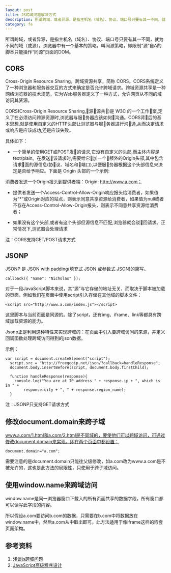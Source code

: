 ```yaml
---
layout: post
title: JS跨域问题解决方式
description: 所谓跨域，或者异源，是指主机名（域名）、协议、端口号只要有其一不同，就为不同的域（或源）。浏览器中有一个基本的策略，叫同源策略，即限制“源”自A的脚本只能操作“同源”页面的DOM。
category: fe
---
```


所谓跨域，或者异源，是指主机名（域名）、协议、端口号只要有其一不同，就为不同的域（或源）。浏览器中有一个基本的策略，叫同源策略，即限制“源”自A的脚本只能操作“同源”页面的DOM。

## CORS

Cross-Origin Resource Sharing，跨域资源共享，简称 CORS。CORS系统定义了一种浏览器和服务器交互的方式来确定是否允许跨域请求。跨域资源共享是一种网络浏览器的技术规范，它为Web服务器定义了一种方式，允许网页从不同的域访问其资源。

CORS(Cross-Origin Resource Sharing,􏰛源􏰉源共􏰠)是 W3C 的一个工作􏰡案,定义了在必须访问跨源资源时,浏览器与服􏰁务器应该如何􏰢沟通。CORS背􏰣后的基本思想,就是使用自定义的HTTP头部让浏览器与服􏰁务器进行沟􏰢通,从而决定请求或响应是应该成功,还是应该失败。

具体如下：

* 一个简单的使用GET或POST发􏰀的请求,它没有自定义的头部,而主体内容是text/plain。在发送􏰀该请求时,需要给它􏰤加一个􏰥额外的Origin头部,其中包含请求􏰝面的源信息(协􏰦议、域名和􏰧端口),以便服􏰁务器根据这个头部信息来决定是否给予响应。下面是 Origin 头部的一个示例:

 消费者发送一个Origin报头到提供者端：Origin: http://www.a.com；

* 提供者发送一个Access-Control-Allow-Origin响应报头给消费者，如果值为“*”或Origin对应的站点，则表示同意共享资源给消费者，如果值为null或者不存在Access-Control-Allow-Origin报头，则表示不同意共享资源给消费者；

* 如果没有这个头部,或者有这个头部但源信息不匹配,浏览器就会驳􏰩回请求。正常情况下,浏览器会处理请求

注：CORS支持GET/POST请求方式

## JSONP

JSONP 是 JSON with padding(填充式 JSON 或参数式 JSON)的简写。


    callback({ "name": "Nicholas" });
 
对于一段JavaScript脚本来说，其“源”与它存储的地址无关，而取决于脚本被加载的页面，例如我们在页面中使用script引入存储在其他域的脚本文件：
	
	<script src="http://www.a.com/index.js"></script>
		
这里脚本与当前页面是同源的。除了script，还有img、iframe、link等都具有跨域加载资源的能力。

Jsonp正是利用这种特性来实现跨域的：在页面中引入要跨域访问的来源，并定义回调函数处理跨域访问得到的json数据。

示例： 
    
    var script = document.createElement("script");
	  script.src = "http://freegeoip.net/json/?callback=handleResponse";
	  document.body.insertBefore(script, document.body.firstChild);
	
	  function handleResponse(response){
	    console.log("You are at IP address " + response.ip + ", which is in " +
	        response.city + ", " + response.region_name);
	  }
	  
注：JSONP只支持GET请求方式

## 修改document.domain来跨子域

www.a.com/1.html和a.com/2.html是不同域的，要使他们可以跨域访问，可通过修改document.domain来实现，即在两个页面中都设置：
	
	document.domain="a.com";

需要注意的是document.domain只能往父级修改，如a.com改为www.a.com是不被允许的，这也是此方法的局限性，只使用于跨子域访问。

## 使用window.name来跨域访问

window.name是同一浏览器窗口下载入的所有页面共享的数据字段，所有窗口都可以读写此字段的内容。

所以假设a.com要访问b.com的数据，只需要在b.com中将数据放在window.name中，然后a.com从中取出即可。此方法适用于像iframe这样的嵌套页面架构。




## 参考资料
1. [浅谈js跨域问题](http://segmentfault.com/a/1190000003784372)
2. [JavaScript高级程序设计]()


[Joebon]:    http://joebon.cc "Joebon"
